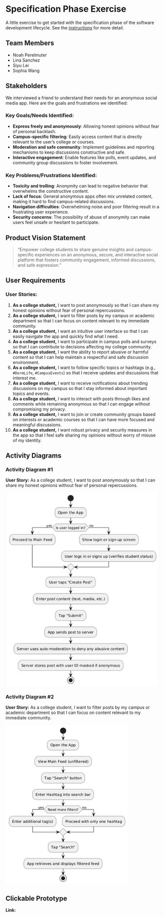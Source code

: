 # Specification Phase Exercise

A little exercise to get started with the specification phase of the software development lifecycle. See the [instructions](instructions.md) for more detail.

## Team Members

- Noah Perelmuter  
- Lina Sanchez  
- Siyu Lei  
- Sophia Wang  

## Stakeholders

We interviewed a friend to understand their needs for an anonymous social media app. Here are the goals and frustrations we identified:

### Key Goals/Needs Identified:

- **Express freely and anonymously**: Allowing honest opinions without fear of personal backlash.  
- **Campus-specific filtering**: Easily access content that is directly relevant to the user’s college or courses.  
- **Moderation and safe community**: Implement guidelines and reporting mechanisms to keep discussions constructive and safe.  
- **Interactive engagement**: Enable features like polls, event updates, and community group discussions to foster involvement.  

### Key Problems/Frustrations Identified:

- **Toxicity and trolling**: Anonymity can lead to negative behavior that overwhelms the constructive content.  
- **Lack of focus**: General anonymous apps often mix unrelated content, making it hard to find campus-related discussions.  
- **Navigation difficulties**: Overwhelming noise and poor filtering result in a frustrating user experience.  
- **Security concerns**: The possibility of abuse of anonymity can make users feel unsafe or hesitant to participate.  

## Product Vision Statement

> “Empower college students to share genuine insights and campus-specific experiences on an anonymous, secure, and interactive social platform that fosters community engagement, informed discussions, and safe expression.”

## User Requirements

### User Stories:

1. **As a college student,** I want to post anonymously so that I can share my honest opinions without fear of personal repercussions.  
2. **As a college student,** I want to filter posts by my campus or academic department so that I can focus on content relevant to my immediate community.  
3. **As a college student,** I want an intuitive user interface so that I can easily navigate the app and quickly find what I need.  
4. **As a college student,** I want to participate in campus polls and surveys so that I can contribute to decisions affecting my college community.  
5. **As a college student,** I want the ability to report abusive or harmful content so that I can help maintain a respectful and safe discussion environment.  
6. **As a college student,** I want to follow specific topics or hashtags (e.g., `#DormLife`, `#CampusEvents`) so that I receive updates and discussions that interest me.  
7. **As a college student,** I want to receive notifications about trending discussions on my campus so that I stay informed about important topics and events.  
8. **As a college student,** I want to interact with posts through likes and comments while remaining anonymous so that I can engage without compromising my privacy.  
9. **As a college student,** I want to join or create community groups based on interests or academic courses so that I can have more focused and meaningful discussions.  
10. **As a college student,** I want robust privacy and security measures in the app so that I feel safe sharing my opinions without worry of misuse of my identity.  

## Activity Diagrams

### Activity Diagram #1  
**User Story:** As a college student, I want to post anonymously so that I can share my honest opinions without fear of personal repercussions.  

![Activity Diagram 1](ActivityDiagram1.png)

### Activity Diagram #2  
**User Story:** As a college student, I want to filter posts by my campus or academic department so that I can focus on content relevant to my immediate community.  

![Activity Diagram 2](ActivityDiagram2.png)

## Clickable Prototype

**Link:**  